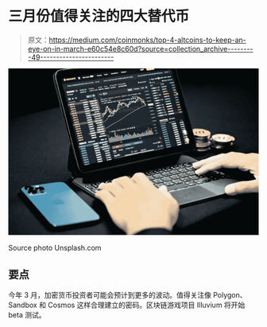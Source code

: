 # 三月份值得关注的四大替代币

> 原文：<https://medium.com/coinmonks/top-4-altcoins-to-keep-an-eye-on-in-march-e60c54e8c60d?source=collection_archive---------49----------------------->

![](img/da8edf8c9193c110327d2226ae57283f.png)

Source photo Unsplash.com

## 要点

今年 3 月，加密货币投资者可能会预计到更多的波动。值得关注像 Polygon、Sandbox 和 Cosmos 这样合理建立的密码。区块链游戏项目 Illuvium 将开始 beta 测试。